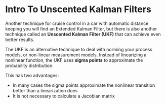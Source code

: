 # Intro To Unscented Kalman Filters

Another technique for cruise control in a car with automatic distance keeping you will find an Extended Kalman Filter, but there is also another technique called an **Unscented Kalman Filter (UKF)** that can achieve even better results.

The UKF is an alternative technique to deal with norming your process models, or non-linear measurement models. Instead of linearizing a nonlinear function, the UKF uses **sigma points** to approximate the probability distribution.

This has two advantages:

- In many cases the sigma points approximate the nonlinear transition better than a linearization does
- It is not necessary to calculate a Jacobian matrix

